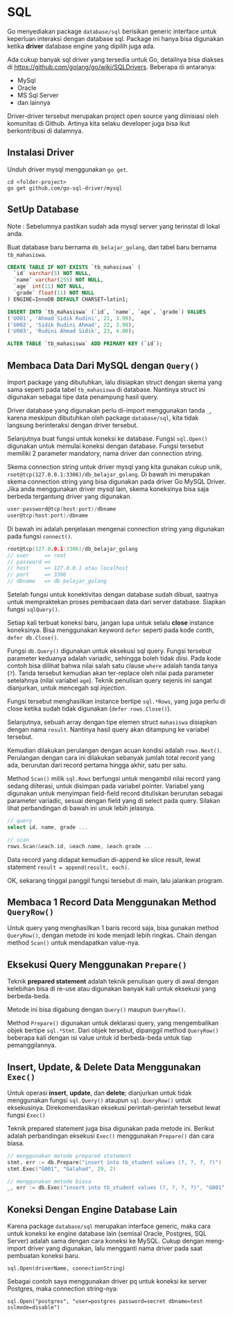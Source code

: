 # SQL

Go menyediakan package `database/sql` berisikan generic interface untuk keperluan interaksi dengan database sql. Package ini hanya bisa digunakan ketika **driver** database engine yang dipilih juga ada.

Ada cukup banyak sql driver yang tersedia untuk Go, detailnya bisa diakses di <https://github.com/golang/go/wiki/SQLDrivers>. Beberapa di antaranya:

- MySql
- Oracle
- MS Sql Server
- dan lainnya

Driver-driver tersebut merupakan project open source yang diinisiasi oleh komunitas di Github. Artinya kita selaku developer juga bisa ikut berkontribusi di dalamnya.

## Instalasi Driver

Unduh driver mysql menggunakan `go get`.

```Command Line
cd <folder-project>
go get github.com/go-sql-driver/mysql
```

## SetUp Database

Note : Sebelumnya pastikan sudah ada mysql server yang terinstal di lokal anda.

Buat database baru bernama `db_belajar_golang`, dan tabel baru bernama `tb_mahasiswa`.

```SQL
CREATE TABLE IF NOT EXISTS `tb_mahasiswa` (
  `id` varchar(5) NOT NULL,
  `name` varchar(255) NOT NULL,
  `age` int(11) NOT NULL,
  `grade` float(11) NOT NULL
) ENGINE=InnoDB DEFAULT CHARSET=latin1;

INSERT INTO `tb_mahasiswa` (`id`, `name`, `age`, `grade`) VALUES
('U001', 'Ahmad Sidik Rudini', 21, 3.99),
('U002', 'Sidik Rudini Ahmad', 22, 3.98),
('U003', 'Rudini Ahmad Sidik', 23, 4.00);

ALTER TABLE `tb_mahasiswa` ADD PRIMARY KEY (`id`);
```

## Membaca Data Dari MySQL dengan `Query()`

Import package yang dibutuhkan, lalu disiapkan struct dengan skema yang sama seperti pada tabel `tb_mahasiswa` di database. Nantinya struct ini digunakan sebagai tipe data penampung hasil query.

Driver database yang digunakan perlu di-import menggunakan tanda `_`, karena meskipun dibutuhkan oleh package `database/sql`, kita tidak langsung berinteraksi dengan driver tersebut.

Selanjutnya buat fungsi untuk koneksi ke database.
Fungsi `sql.Open()` digunakan untuk memulai koneksi dengan database. Fungsi tersebut memiliki 2 parameter mandatory, nama driver dan connection string.

Skema connection string untuk driver mysql yang kita gunakan cukup unik, `root@tcp(127.0.0.1:3306)/db_belajar_golang`. Di bawah ini merupakan skema connection string yang bisa digunakan pada driver Go MySQL Driver. Jika anda menggunakan driver mysql lain, skema koneksinya bisa saja berbeda tergantung driver yang digunakan.

```Go
user:password@tcp(host:port)/dbname
user@tcp(host:port)/dbname
```

Di bawah ini adalah penjelasan mengenai connection string yang digunakan pada fungsi `connect()`.

```Go
root@tcp(127.0.0.1:3306)/db_belajar_golang
// user     => root
// password =>
// host     => 127.0.0.1 atau localhost
// port     => 3306
// dbname   => db_belajar_golang
```

Setelah fungsi untuk konektivitas dengan database sudah dibuat, saatnya untuk mempraktekan proses pembacaan data dari server database. Siapkan fungsi `sqlQuery()`.

Setiap kali terbuat koneksi baru, jangan lupa untuk selalu **close** instance koneksinya. Bisa menggunakan keyword `defer` seperti pada kode conth, `defer db.Close()`.

Fungsi `db.Query()` digunakan untuk eksekusi sql query. Fungsi tersebut parameter keduanya adalah variadic, sehingga boleh tidak diisi. Pada kode contoh bisa dilihat bahwa nilai salah satu clause `where` adalah tanda tanya (`?`). Tanda tersebut kemudian akan ter-replace oleh nilai pada parameter setelahnya (nilai variabel `age`). Teknik penulisan query sejenis ini sangat dianjurkan, untuk mencegah sql *injection*.

Fungsi tersebut menghasilkan instance bertipe `sql.*Rows`, yang juga perlu di close ketika sudah tidak digunakan (`defer rows.Close()`).

Selanjutnya, sebuah array dengan tipe elemen struct `mahasiswa` disiapkan dengan nama `result`. Nantinya hasil query akan ditampung ke variabel tersebut.

Kemudian dilakukan perulangan dengan acuan kondisi adalah `rows.Next()`. Perulangan dengan cara ini dilakukan sebanyak jumlah total record yang ada, berurutan dari record pertama hingga akhir, satu per satu.

Method `Scan()` milik `sql.Rows` berfungsi untuk mengambil nilai record yang sedang diiterasi, untuk disimpan pada variabel pointer. Variabel yang digunakan untuk menyimpan field-field record dituliskan berurutan sebagai parameter variadic, sesuai dengan field yang di select pada query. Silakan lihat perbandingan di bawah ini unuk lebih jelasnya.

```Go
// query
select id, name, grade ...

// scan
rows.Scan(&each.id, &each.name, &each.grade ...
```

Data record yang didapat kemudian di-append ke slice result, lewat statement `result = append(result, each)`.

OK, sekarang tinggal panggil fungsi tersebut di main, lalu jalankan program.

## Membaca 1 Record Data Menggunakan Method `QueryRow()`

Untuk query yang menghasilkan 1 baris record saja, bisa gunakan method `QueryRow()`, dengan metode ini kode menjadi lebih ringkas. Chain dengan method `Scan()` untuk mendapatkan value-nya.

## Eksekusi Query Menggunakan `Prepare()`

Teknik **prepared statement** adalah teknik penulisan query di awal dengan kelebihan bisa di re-use atau digunakan banyak kali untuk eksekusi yang berbeda-beda.

Metode ini bisa digabung dengan `Query()` maupun `QueryRow()`.

Method `Prepare()` digunakan untuk deklarasi query, yang mengembalikan objek bertipe `sql.*Stmt`. Dari objek tersebut, dipanggil method `QueryRow()` beberapa kali dengan isi value untuk id berbeda-beda untuk tiap pemanggilannya.

## Insert, Update, & Delete Data Menggunakan `Exec()`

Untuk operasi **insert**, **update**, dan **delete**; dianjurkan untuk tidak menggunakan fungsi `sql.Query()` ataupun `sql.QueryRow()` untuk eksekusinya. Direkomendasikan eksekusi perintah-perintah tersebut lewat fungsi `Exec()`

Teknik prepared statement juga bisa digunakan pada metode ini. Berikut adalah perbandingan eksekusi `Exec()` menggunakan `Prepare()` dan cara biasa.

```Go
// menggunakan metode prepared statement
stmt, err := db.Prepare("insert into tb_student values (?, ?, ?, ?)")
stmt.Exec("G001", "Galahad", 29, 2)

// menggunakan metode biasa
_, err := db.Exec("insert into tb_student values (?, ?, ?, ?)", "G001", "Galahad", 29, 2)
```

## Koneksi Dengan Engine Database Lain

Karena package `database/sql` merupakan interface generic, maka cara untuk koneksi ke engine database lain (semisal Oracle, Postgres, SQL Server) adalah sama dengan cara koneksi ke MySQL. Cukup dengan meng-import driver yang digunakan, lalu mengganti nama driver pada saat pembuatan koneksi baru.

`sql.Open(driverName, connectionString)`

Sebagai contoh saya menggunakan driver pq untuk koneksi ke server Postgres, maka connection string-nya:

`sql.Open("postgres", "user=postgres password=secret dbname=test sslmode=disable")`
